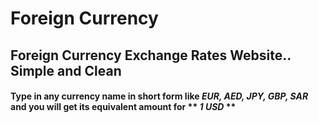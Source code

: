 # Foreign Currency
## Foreign Currency Exchange Rates Website.. Simple and Clean

#### Type in any currency name in short form like *EUR, AED, JPY, GBP, SAR* and you will get its equivalent amount for ** _1 USD_ **
